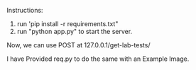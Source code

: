 Instructions:
1) run 'pip install -r requirements.txt"
2) run "python app.py" to start the server.

Now, we can use POST at 127.0.0.1/get-lab-tests/

I have Provided req.py to do the same with an Example Image.
